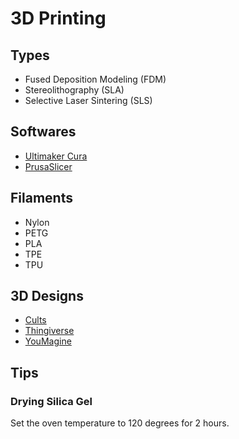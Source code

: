 # 3D Printing

<!--
https://linkedin.com/learning/learning-3d-printing/welcome
https://linkedin.com/learning/design-for-additive-manufacturing-fdm/welcome
-->

## Types

- Fused Deposition Modeling (FDM)
- Stereolithography (SLA)
- Selective Laser Sintering (SLS)

## Softwares

- [Ultimaker Cura](/ultimaker-cura.md)
- [PrusaSlicer](/prusaslicer.md)

## Filaments

- Nylon
- PETG
- PLA
- TPE
- TPU

## 3D Designs

- [Cults](https://cults3d.com/)
- [Thingiverse](https://thingiverse.com/)
- [YouMagine](https://youmagine.com/)

## Tips

### Drying Silica Gel

Set the oven temperature to 120 degrees for 2 hours.
